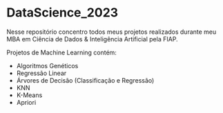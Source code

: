 # DataScience_2023
Nesse repositório concentro todos meus projetos realizados durante meu MBA em Ciência de Dados &amp; Inteligência Artificial pela FIAP.

Projetos de Machine Learning contém:
* Algoritmos Genéticos
* Regressão Linear
* Árvores de Decisão (Classificação e Regressão)
* KNN
* K-Means
* Apriori
